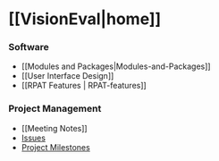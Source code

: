 # [[VisionEval|home]]

### Software
- [[Modules and Packages|Modules-and-Packages]]
- [[User Interface Design]]
- [[RPAT Features | RPAT-features]]

### Project Management
 - [[Meeting Notes]]
 - [Issues](https://github.com/gregorbj/VisionEval/issues)
 - [Project Milestones](https://github.com/gregorbj/VisionEval/milestones)